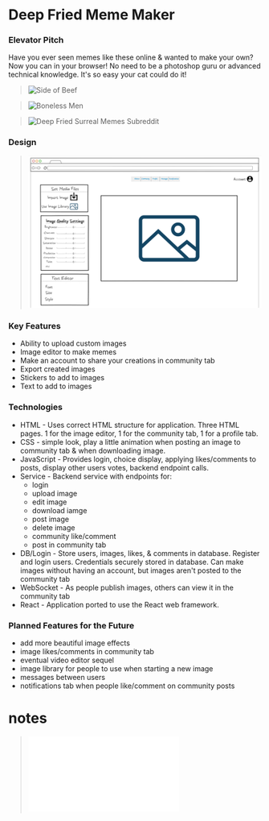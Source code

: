 
# Deep Fried Meme Maker

### Elevator Pitch

Have you ever seen memes like these online & wanted to make your own? Now you can in your browser! No need to be a photoshop guru or advanced technical knowledge. It's so easy your cat could do it!

>![Side of Beef](https://i.pinimg.com/564x/7d/55/6f/7d556f8abca7eaa2caec121deb1dc347.jpg)

>![Boneless Men](https://img.wattpad.com/3ebe6578bfa64c013f8a98b22d3aafb21ccf695f/68747470733a2f2f73332e616d617a6f6e6177732e636f6d2f776174747061642d6d656469612d736572766963652f53746f7279496d6167652f7545634c7651324e37724a4658773d3d2d342e313539313832326637316663653037373732313439363439313436312e6a7067?s=fit&w=720&h=720)

>![Deep Fried Surreal Memes Subreddit](https://www.reddit.com/r/deepfriedsurrealmemes/)


### Design

>![Mock](CS-260-Page1v2.png)


### Key Features

- Ability to upload custom images
- Image editor to make memes
- Make an account to share your creations in community tab
- Export created images
- Stickers to add to images
- Text to add to images


### Technologies

- HTML - Uses correct HTML structure for application. Three HTML pages. 1 for the image editor, 1 for the community tab, 1 for a profile tab.
- CSS - simple look, play a little animation when posting an image to community tab & when downloading image.
- JavaScript - Provides login, choice display, applying likes/comments to posts, display other users votes, backend endpoint calls.
- Service - Backend service with endpoints for:
    - login
    - upload image
    - edit image
    - download iamge
    - post image
    - delete image
    - community like/comment
    - post in community tab
- DB/Login - Store users, images, likes, & comments in database. Register and login users. Credentials securely stored in database. Can make images without having an account, but images aren't posted to the community tab
- WebSocket - As people publish images, others can view it in the community tab
- React - Application ported to use the React web framework.


### Planned Features for the Future

- add more beautiful image effects
- image likes/comments in community tab
- eventual video editor sequel
- image library for people to use when starting a new image
- messages between users
- notifications tab when people like/comment on community posts


# notes 
>![notes](notes.md)